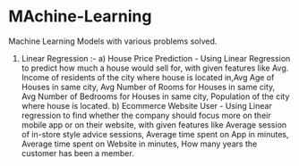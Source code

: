 # MAchine-Learning
Machine Learning Models with various problems solved.
1. Linear Regression :- 
    a) House Price Prediction - Using Linear Regression to predict how much a house would sell for, with given features like Avg. Income of residents of the city where                                 house is located in,Avg Age of Houses in same city, Avg Number of Rooms for Houses in same city, Avg Number of Bedrooms for Houses in                                   same city, Population of the city where house is located.
    b) Ecommerce Website User - Using Linear regression to find whether the company should focus more on their mobile app or on their website, with given features like                                 Average session of in-store style advice sessions, Average time spent on App in minutes, Average time spent on Website in minutes, How                                 many years the customer has been a member.

